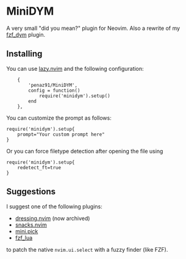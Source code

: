 MiniDYM
=======

A very small "did you mean?" plugin for Neovim. Also a rewrite of my [fzf_dym](https://github.com/Penaz91/fzf_dym) plugin.

Installing
-----------

You can use [lazy.nvim](https://github.com/folke/lazy.nvim) and the following configuration:

```
    {
        'penaz91/MiniDYM',
        config = function()
            require('minidym').setup()
        end
    },
```

You can customize the prompt as follows:

```
require('minidym').setup{
    prompt="Your custom prompt here"
}
```

Or you can force filetype detection after opening the file using

```
require('minidym').setup{
    redetect_ft=true
}
```

Suggestions
-----------

I suggest one of the following plugins:

- [dressing.nvim](https://github.com/stevearc/dressing.nvim) (now archived)
- [snacks.nvim](https://github.com/folke/snacks.nvim)
- [mini.pick](https://github.com/echasnovski/mini.nvim/blob/main/readmes/mini-pick.md)
- [fzf_lua](https://github.com/ibhagwan/fzf-lua)

to patch the native `nvim.ui.select` with a fuzzy finder (like FZF).
